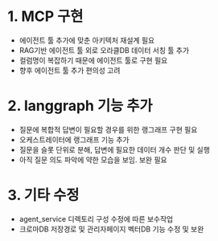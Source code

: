 
# 1. MCP 구현

- 에이전트 툴 추가에 맞춘 아키텍처 재설계 필요
- RAG기반 에이전트 툴 외로 오라클DB 데이터 서칭 툴 추가
- 컬럼명이 복잡하기 때문에 에이전트 툴로 구현 필요
- 향후 에이전트 툴 추가 편의성 고려

# 2. langgraph 기능 추가

- 질문에 복합적 답변이 필요할 경우를 위한 랭그래프 구현 필요
- 오케스트레이터에 랭그래프 기능 추가
- 질문을 슬롯 단위로 분해, 답변에 필요한 데이터 개수 판단 및 실행
- 아직 질문 의도 파악에 약한 모습을 보임. 보완 필요

# 3. 기타 수정

- agent_service 디렉토리 구성 수정에 따른 보수작업
- 크로마DB 저장경로 및 관리자페이지 벡터DB 기능 수정 및 보완